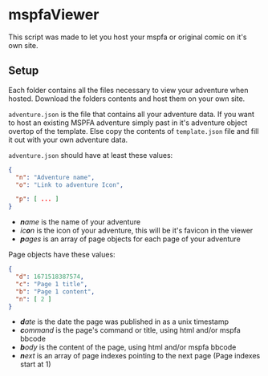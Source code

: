 # mspfaViewer
This script was made to let you host your mspfa or original comic on it's own site.

## Setup
Each folder contains all the files necessary to view your adventure when hosted. Download the folders contents and host them on your own site.

`adventure.json` is the file that contains all your adventure data. If you want to host an existing MSPFA adventure simply past in it's adventure object overtop of the template. Else copy the contents of `template.json` file and fill it out with your own adventure data.

`adventure.json` should have at least these values:
```json
{
  "n": "Adventure name",
  "o": "Link to adventure Icon",

  "p": [ ... ]
}
```
- _**n**ame_ is the name of your adventure
- _ic**o**n_ is the icon of your adventure, this will be it's favicon in the viewer
- _**p**ages_ is an array of page objects for each page of your adventure

Page objects have these values:
```json
{
  "d": 1671518387574,
  "c": "Page 1 title",
  "b": "Page 1 content",
  "n": [ 2 ]
}
```
- _**d**ate_ is the date the page was published in as a unix timestamp
- _**c**ommand_ is the page's command or title, using html and/or mspfa bbcode
- _**b**ody_ is the content of the page, using html and/or mspfa bbcode
- _**n**ext_ is an array of page indexes pointing to the next page (Page indexes start at 1)
